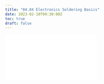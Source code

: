 ```yaml
---
title: "04.04 Electronics Soldering Basics"
date: 2023-02-10T09:30:00Z
toc: true
draft: false
---
```


![Link to included file content](../../../../electronics/electronics-soldering-basics.md)
